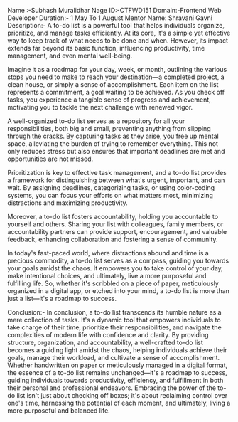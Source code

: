Name :-Subhash Muralidhar Nage
ID:-CTFWD151
Domain:-Frontend Web Developer
Duration:- 1 May To 1 August
Mentor Name: Shravani Gavni
Description:-
A to-do list is a powerful tool that helps individuals organize, prioritize, and manage tasks efficiently. At its core, it's a simple yet effective way to keep track of what needs to be done and when. However, its impact extends far beyond its basic function, influencing productivity, time management, and even mental well-being.

Imagine it as a roadmap for your day, week, or month, outlining the various stops you need to make to reach your destination—a completed project, a clean house, or simply a sense of accomplishment. Each item on the list represents a commitment, a goal waiting to be achieved. As you check off tasks, you experience a tangible sense of progress and achievement, motivating you to tackle the next challenge with renewed vigor.

A well-organized to-do list serves as a repository for all your responsibilities, both big and small, preventing anything from slipping through the cracks. By capturing tasks as they arise, you free up mental space, alleviating the burden of trying to remember everything. This not only reduces stress but also ensures that important deadlines are met and opportunities are not missed.

Prioritization is key to effective task management, and a to-do list provides a framework for distinguishing between what's urgent, important, and can wait. By assigning deadlines, categorizing tasks, or using color-coding systems, you can focus your efforts on what matters most, minimizing distractions and maximizing productivity.

Moreover, a to-do list fosters accountability, holding you accountable to yourself and others. Sharing your list with colleagues, family members, or accountability partners can provide support, encouragement, and valuable feedback, enhancing collaboration and fostering a sense of community.

In today's fast-paced world, where distractions abound and time is a precious commodity, a to-do list serves as a compass, guiding you towards your goals amidst the chaos. It empowers you to take control of your day, make intentional choices, and ultimately, live a more purposeful and fulfilling life. So, whether it's scribbled on a piece of paper, meticulously organized in a digital app, or etched into your mind, a to-do list is more than just a list—it's a roadmap to success.

Conclusion:-
In conclusion, a to-do list transcends its humble nature as a mere collection of tasks. It's a dynamic tool that empowers individuals to take charge of their time, prioritize their responsibilities, and navigate the complexities of modern life with confidence and clarity. By providing structure, organization, and accountability, a well-crafted to-do list becomes a guiding light amidst the chaos, helping individuals achieve their goals, manage their workload, and cultivate a sense of accomplishment. Whether handwritten on paper or meticulously managed in a digital format, the essence of a to-do list remains unchanged—it's a roadmap to success, guiding individuals towards productivity, efficiency, and fulfillment in both their personal and professional endeavors. Embracing the power of the to-do list isn't just about checking off boxes; it's about reclaiming control over one's time, harnessing the potential of each moment, and ultimately, living a more purposeful and balanced life.

